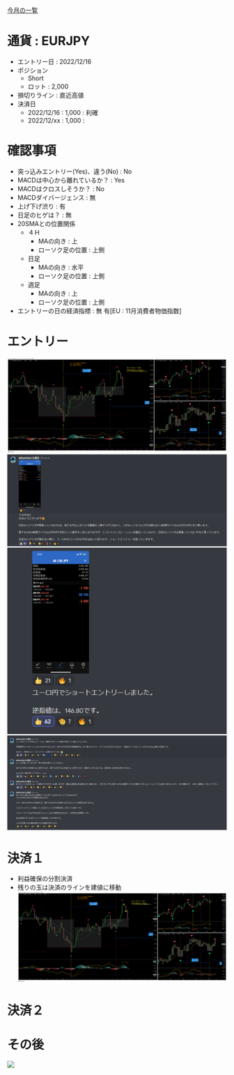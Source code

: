 [今月の一覧](../main.md)
# 通貨 : EURJPY
- エントリー日 : 2022/12/16
- ポジション
  - Short
  - ロット : 2,000
- 損切りライン : 直近高値
- 決済日
  - 2022/12/16 : 1,000 : 利確
  - 2022/12/xx : 1,000 : 

# 確認事項
- 突っ込みエントリー(Yes)、違う(No) : No
- MACDは中心から離れているか？      : Yes
- MACDはクロスしそうか？            : No
- MACDダイバージェンス              : 無
- 上げ下げ渋り                      : 有
- 日足のヒゲは？                    : 無
- 20SMAとの位置関係
  - ４Ｈ
    - MAの向き         : 上
    - ローソク足の位置 : 上側
  - 日足
    - MAの向き         : 水平
    - ローソク足の位置 : 上側
  - 週足
    - MAの向き         : 上
    - ローソク足の位置 : 上側
- エントリーの日の経済指標 : 無 有[EU : 11月消費者物価指数]

# エントリー
![](2022-12-17-10-21-50.png)
![](2022-12-17-10-32-01.png)
![](2022-12-17-10-32-23.png)
![](2022-12-17-10-33-13.png)

# 決済１
- 利益確保の分割決済
- 残りの玉は決済のラインを建値に移動
![](2022-12-17-10-28-52.png)

# 決済２


# その後
![](./af01.png)

